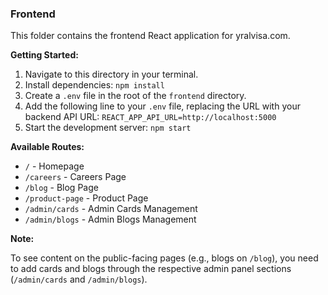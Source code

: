 ### Frontend

This folder contains the frontend React application for yralvisa.com.

**Getting Started:**

1.  Navigate to this directory in your terminal.
2.  Install dependencies: `npm install`
3.  Create a `.env` file in the root of the `frontend` directory.
4.  Add the following line to your `.env` file, replacing the URL with your backend API URL:
    `REACT_APP_API_URL=http://localhost:5000`
5.  Start the development server: `npm start`

**Available Routes:**

*   `/` - Homepage
*   `/careers` - Careers Page
*   `/blog` - Blog Page
*   `/product-page` - Product Page
*   `/admin/cards` - Admin Cards Management
*   `/admin/blogs` - Admin Blogs Management

**Note:**

To see content on the public-facing pages (e.g., blogs on `/blog`), you need to add cards and blogs through the respective admin panel sections (`/admin/cards` and `/admin/blogs`).
